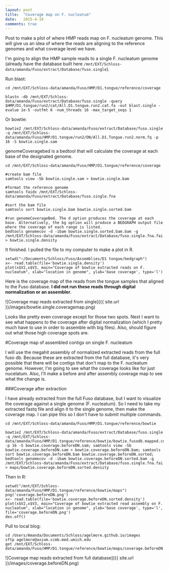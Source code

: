 ```yaml
---
layout: post
title:  "Coverage map on F. nucleatum"
date:   2015-4-19
comments: true
---
```


Post to make a plot of where HMP reads map on F. nucleatum genome. This will give us an idea of where the reads are aligning to the reference genomes and what coverage level we have. 

I'm going to align the HMP sample reads to a single F. nucleatum genome (already have the database built here `/mnt/EXT/Schloss-data/amanda/Fuso/extract/Database/fuso.single`). 

Run blast:

~~~~
cd /mnt/EXT/Schloss-data/amanda/Fuso/HMP/D1.tongue/reference/coverage

blastn -db /mnt/EXT/Schloss-data/amanda/Fuso/extract/Database/fuso.single -query $HMP/D1.tongue/run2/cat/All.D1.tongue.run2.cat.fa -out blast.single -evalue 1e-5 -outfmt 6 -num_threads 16 -max_target_seqs 1
~~~~

Or bowtie:

~~~~
bowtie2 /mnt/EXT/Schloss-data/amanda/Fuso/extract/Database/fuso.single -q /mnt/EXT/Schloss-data/amanda/Fuso/HMP/D1.tongue/run2/DN/All.D1.Tongue.run2.norm.fq -p 16 -S bowtie.single.sam
~~~~

genomeCoveragebed is a bedtool that will calculate the coverage at each base of the designated genome. 

~~~~
cd /mnt/EXT/Schloss-data/amanda/Fuso/HMP/D1.tongue/reference/coverage

#create bam file
samtools view -Sb bowtie.single.sam > bowtie.single.bam

#format the reference genome
samtools faidx /mnt/EXT/Schloss-data/amanda/Fuso/extract/Database/fuso.single.fna  

#sort the bam file
samtools sort bowtie.single.bam bowtie.single.sorted.bam

#run genomeCoverageBed. The d option produces the coverage at each base. Alternatively, the bg option will produce a BEDGRAPH output file where the coverage of each range is listed. 
bedtools genomecov -d -ibam bowtie.single.sorted.bam.bam -g /mnt/EXT/Schloss-data/amanda/Fuso/extract/Database/fuso.single.fna.fai > bowtie.single.density

~~~~

It finished. I pulled the file to my computer to make a plot in R.

~~~~
setwd("~/Documents/Schloss/Fuso/Assemblies/D1 tongue/bedgraph")
x<- read.table(file='bowtie.single.density')
plot(x$V2,x$V3, main="Coverage of bowtie extracted reads on F. nucleatum", xlab="location in genome", ylab='base coverage', type='l')

~~~~

Here is the coverage map of the reads from the tongue samples that aligned to the Fuso database. **I did not run these reads through digital normalization or an assembler**. 

![Coverage map reads extracted from single]({{ site.url }}/images/bowtie.single.coveragemap.png)


Looks like pretty even coverage except for those two spots. Next I want to see what happens to the coverage after digital normalization (which I pretty much have to use in order to assemble with big files). Also, should figure out what those high coverage spots are.

#Coverage map of assembled contigs on single F. nucleatum

I will use the megahit assembly of normalized extracted reads from the full fuso db. Because these are extracted from the full database, it's very possible that there will be contigs that don't map to the F. nucleatum genome. However, I'm going to see what the coverage looks like for just nucelatum. Also, I'll make a before and after assembly coverage map to see what the change is.


###Coverage after extraction

I have already extracted from the full Fuso database, but I want to visualize the coverage against a single genome (F. nucleatum). So I need to take my extracted fastq file and align it to the single genome, then make the coverage map. I can pipe this so I don't have to submit multiple commands.

~~~~
cd /mnt/EXT/Schloss-data/amanda/Fuso/HMP/D1.tongue/reference/bowtie

bowtie2 /mnt/EXT/Schloss-data/amanda/Fuso/extract/Database/fuso.single -q /mnt/EXT/Schloss-data/amanda/Fuso/HMP/D1.tongue/reference/bowtie/bowtie.fusodb.mapped.cut.fastq -p 16 -S bowtie.coverage.beforeDN.sam; samtools view -Sb bowtie.coverage.beforeDN.sam > bowtie.coverage.beforeDN.bam; samtools sort bowtie.coverage.beforeDN.bam bowtie.coverage.beforeDN.sorted; bedtools genomecov -d -ibam bowtie.coverage.beforeDN.sorted.bam -g /mnt/EXT/Schloss-data/amanda/Fuso/extract/Database/fuso.single.fna.fai > maps/bowtie.coverage.beforeDN.sorted.density 
~~~~

Then in R:

~~~~
setwd("/mnt/EXT/Schloss-data/amanda/Fuso/HMP/D1.tongue/reference/bowtie/maps")
png('coverage.beforeDN.png')
x<- read.table(file='bowtie.coverage.beforeDN.sorted.density')
plot(x$V2,x$V3, main="Coverage of bowtie extracted read assembly on F. nucleatum", xlab="location in genome", ylab='base coverage', type='l', file='coverage.beforeDN.png')
dev.off()
~~~~

Pull to local blog:

~~~~
cd /Users/Amanda/Documents/Schloss/agelmore.github.io/images
sftp agelmore@axiom.ccmb.med.umich.edu
get /mnt/EXT/Schloss-data/amanda/Fuso/HMP/D1.tongue/reference/bowtie/maps/coverage.beforeDN.png
~~~~

![Coverage map reads extracted from full database]({{ site.url }}/images/coverage.beforeDN.png)









